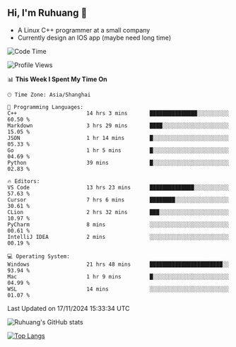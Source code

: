 ## Hi, I'm Ruhuang 👋

- A Linux C++ programmer at a small company
- Currently design an IOS app (maybe need long time)

<!--START_SECTION:waka-->
![Code Time](http://img.shields.io/badge/Code%20Time-147%20hrs%2047%20mins-blue)

![Profile Views](http://img.shields.io/badge/Profile%20Views-29-blue)

📊 **This Week I Spent My Time On** 

```text
🕑︎ Time Zone: Asia/Shanghai

💬 Programming Languages: 
C++                      14 hrs 3 mins       ███████████████░░░░░░░░░░   60.50 % 
Markdown                 3 hrs 29 mins       ████░░░░░░░░░░░░░░░░░░░░░   15.05 % 
JSON                     1 hr 14 mins        █░░░░░░░░░░░░░░░░░░░░░░░░   05.33 % 
Go                       1 hr 5 mins         █░░░░░░░░░░░░░░░░░░░░░░░░   04.69 % 
Python                   39 mins             █░░░░░░░░░░░░░░░░░░░░░░░░   02.83 % 

🔥 Editors: 
VS Code                  13 hrs 23 mins      ██████████████░░░░░░░░░░░   57.63 % 
Cursor                   7 hrs 6 mins        ████████░░░░░░░░░░░░░░░░░   30.61 % 
CLion                    2 hrs 32 mins       ███░░░░░░░░░░░░░░░░░░░░░░   10.97 % 
PyCharm                  8 mins              ░░░░░░░░░░░░░░░░░░░░░░░░░   00.61 % 
IntelliJ IDEA            2 mins              ░░░░░░░░░░░░░░░░░░░░░░░░░   00.19 % 

💻 Operating System: 
Windows                  21 hrs 48 mins      ███████████████████████░░   93.94 % 
Mac                      1 hr 9 mins         █░░░░░░░░░░░░░░░░░░░░░░░░   04.99 % 
WSL                      14 mins             ░░░░░░░░░░░░░░░░░░░░░░░░░   01.07 % 
```


 Last Updated on 17/11/2024 15:33:34 UTC
<!--END_SECTION:waka-->

![Ruhuang's GitHub stats](https://github-readme-stats.vercel.app/api?username=ruhuang2001&count_private=true&hide_title=true&show_icons=true&theme=vue)

[![Top Langs](https://github-readme-stats.vercel.app/api/top-langs/?username=ruhuang2001&layout=compact)](https://github.com/anuraghazra/github-readme-stats)
